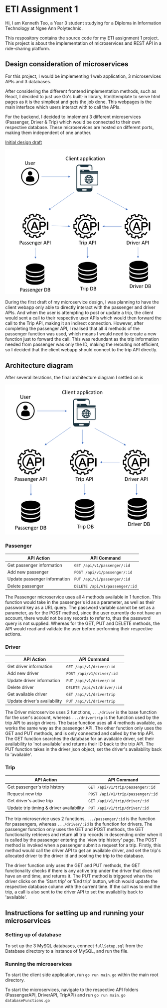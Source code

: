 # ETI Assignment 1

Hi, I am Kenneth Teo, a Year 3 student studying for a Diploma in Information Technology at Ngee Ann Polytechnic.

This respository contains the source code for my ETI assignment 1 project. This project is about the implementation of microservices and REST API in a ride-sharing platform.

## Design consideration of microservices

For this project, I would be implementing 1 web application, 3 microservices APIs and 3 databases.

After considering the different frontend implementation methods, such as React, I decided to just use Go's built-in library, html/template to serve html pages as it is the simpliest and gets the job done. This webpages is the main interface which users interact with to call the APIs.

For the backend, I decided to implement 3 different microservices (Passenger, Driver & Trip) which would be connected to their own respective database. These microservices are hosted on different ports, making them independent of one another.

<ins>Initial design draft</ins>

![Initial Design](design1.png?raw=true "Title")

During the first draft of my microservice design, I was planning to have the client webapp only able to directly interact with the passenger and driver APIs. And when the user is attempting to post or update a trip, the client would sent a call to their respective user APIs which would then forward the call to the Trip API, making it an indirect connection. However, after completing the passenger API, I realised that all 4 methods of the passenger function was used, which means I would need to create a new function just to forward the call. This was redundant as the trip information needed from passenger was only the ID, making the rerouting not efficient, so I decided that the client webapp should connect to the trip API directly.

## Architecture diagram

After several iterations, the final architecture diagram I settled on is

![Initial Design](design2.png?raw=true "Title")

### Passenger

| API Action                   | API Command                    |
| ---------------------------- | ------------------------------ |
| Get passenger information    | `GET /api/v1/passenger/:id`    |
| Add new passenger            | `POST /api/v1/passenger/:id`   |
| Update passenger information | `PUT /api/v1/passenger/:id`    |
| Delete passenger             | `DELETE /api/v1/passenger/:id` |

The Passenger microservice uses all 4 methods available in 1 function. This function would take in the passenger's id as a parameter, as well as their password key as a URL query. The password variable cannot be set as a parameter, as for the POST method, since the user currently do not have an account, there would not be any records to refer to, thus the password query is not supplied. Whereas for the GET, PUT and DELETE methods, the API would read and validate the user before performing their respective actions.

### Driver

| API Action                   | API Command                 |
| ---------------------------- | --------------------------- |
| Get driver information       | `GET /api/v1/driver/:id`    |
| Add new driver               | `POST /api/v1/driver/:id`   |
| Update driver information    | `PUT /api/v1/driver/:id`    |
| Delete driver                | `DELETE /api/v1/driver/:id` |
| Get available driver         | `GET /api/v1/drivertrip`    |
| Update driver's availability | `PUT /api/v1/drivertrip`    |

The Driver microservice uses 2 functions, `.../driver` is the base function for the user's account, whereas `.../drivertrip` is the function used by the trip API to assign drivers. The base function uses all 4 methods available, as works the same way as the passenger API. The other function only uses the GET and PUT methods, and is only connected and called by the trip API. The GET function searches the database for an available driver, set their availability to 'not available' and returns their ID back to the trip API. The PUT function takes in the driver json object, set the driver's availability back to 'available'.

### Trip

| API Action                               | API Command                       |
| ---------------------------------------- | --------------------------------- |
| Get passenger's trip history             | `GET /api/v1/trip/passenger/:id`  |
| Request new trip                         | `POST /api/v1/trip/passenger/:id` |
| Get driver's active trip                 | `GET /api/v1/trip/driver/:id`     |
| Update trip timing & driver availability | `PUT /api/v1/trip/driver/:id`     |

The trip microservice uses 2 functions, `.../passenger/:id` is the function for passengers, whereas `.../driver/:id` is the function for drivers. The passenger function only uses the GET and POST methods, the GET functionality retrieves and return all trip records in descending order when it is called by the passenger entering the 'view trip history' page. The POST method is invoked when a passenger submit a request for a trip. Firstly, this method would call the driver API to get an available driver, and set the trip's allocated driver to the driver id and posting the trip to the database.

The driver function only uses the GET and PUT methods, the GET functionality checks if there is any active trip under the driver that does not have an end time, and returns it. The PUT method is triggered when the driver clicks on the 'Start trip' or 'End trip' button, which would update the respective database column with the current time. If the call was to end the trip, a call is also sent to the driver API to set the availabilty back to 'available'.

## Instructions for setting up and running your microservices

### Setting up of database

To set up the 3 MySQL databases, connect `fullSetup.sql` from the Database directory to a instance of MySQL, and run the file.

### Running the microservices

To start the client side application, run `go run main.go` within the main root directory.

To start the microservices, navigate to the respective API folders (PassengerAPI, DriverAPI, TripAPI) and run `go run main.go databaseFunctions.go`
